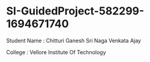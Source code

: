 # SI-GuidedProject-582299-1694671740

Student Name : Chitturi Ganesh Sri Naga Venkata Ajay

College : Vellore Institute Of Technology
